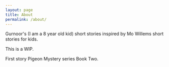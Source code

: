 ```yaml
---
layout: page
title: About
permalink: /about/
---
```


Gurnoor's (I am a 8 year old kid) short stories inspired by Mo Willems short stories for kids. 

This is a WIP. 

First story Pigeon Mystery series Book Two. 
